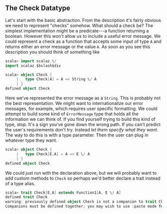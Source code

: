 ## The Check Datatype

Let's start with the basic abstraction. From the description it's fairly obvious
we need to represent "checks" somehow. What should a check be? The simplest
implementation might be a predicate---a function returning a boolean. However
this won't allow us to include a useful error message. We could represent a check as a function that accepts some input of type `A` and returns either an error message or the value `A`. As soon as you see this description you should think of something like

```scala
scala> import scalaz.\/
import scalaz.$bslash$div

scala> object Check {
     |   type Check[A] = A => String \/ A
     | }
defined object Check
```

Here we've represented the error message as a `String`. This is probably not the best representation. We might want to internationalize our error messages, for example, which requires user specific formatting. We could attempt to build some kind of `ErrorMessage` type that holds all the information we can think of. If you find yourself trying to build this kind of type, stop. It's a sign you've gone down the wrong path. If you can't predict the user's requirements don't try. Instead *let them specify what they want*. The way to do this is with a type parameter. Then the user can plug in whatever type they want.

```scala
scala> object Check {
     |   type Check[E,A] = A => E \/ A
     | }
defined object Check
```

We could just run with the declaration above, but we will probably want to add custom methods to `Check` so perhaps we'd better declare a trait instead of a type alias.

```scala
scala> trait Check[E,A] extends Function1[A, E \/ A]
defined trait Check
warning: previously defined object Check is not a companion to trait Check.
Companions must be defined together; you may wish to use :paste mode for this.
```

